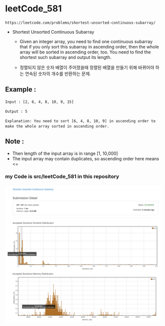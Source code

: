 # leetCode_581
`https://leetcode.com/problems/shortest-unsorted-continuous-subarray/`

- Shortest Unsorted Continuous Subarray

  - Given an integer array, you need to find one continuous subarray that if you only sort this subarray in ascending order, then the whole array will be sorted in ascending order, too. You need to find the shortest such subarray and output its length.
  
  - 정렬되지 않은 숫자 배열이 주어졌을때 정렬된 배열을 만들기 위해 바뀌어야 하는 연속된 숫자의 개수를 반환하는 문제.

## Example :
`Input : [2, 6, 4, 8, 10, 9, 15]`

`Output : 5`

`Explanation: You need to sort [6, 4, 8, 10, 9] in ascending order to make the whole array sorted in ascending order.`

## Note :
- Then length of the input array is in range [1, 10,000]
- The input array may contain duplicates, so ascending order here means <=

### my Code is src/leetCode_581 in this repository
![submission](assets/Submission_Detail.png)